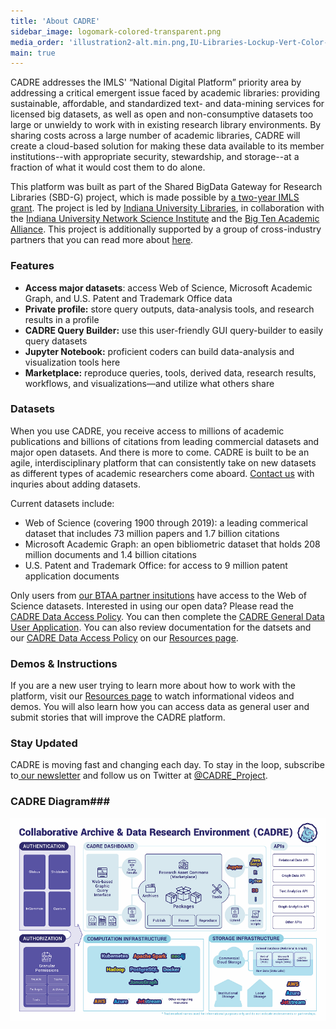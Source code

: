```yaml
---
title: 'About CADRE'
sidebar_image: logomark-colored-transparent.png
media_order: 'illustration2-alt.min.png,IU-Libraries-Lockup-Vert-Color-160620 (1).jpg,logomark-colored-transparent.png,cadre-diagram-final-minimized.png'
main: true
---
```


CADRE addresses the IMLS' “National Digital Platform” priority area by addressing a critical emergent issue faced by academic libraries: providing sustainable, affordable, and standardized text- and data-mining services for licensed big datasets, as well as open and non-consumptive datasets too large or unwieldy to work with in existing research library environments. By sharing costs across a large number of academic libraries, CADRE will create a cloud-based solution for making these data available to its member institutions--with appropriate security, stewardship, and storage--at a fraction of what it would cost them to do alone.

This platform was built as part of the Shared BigData Gateway for Research Libraries (SBD-G) project, which is made possible by [a two-year IMLS grant](https://www.imls.gov/grants/awarded/lg-70-18-0202-18). The project is led by [Indiana University Libraries](https://libraries.indiana.edu/), in collaboration with the [Indiana University Network Science Institute](https://iuni.iu.edu/) and the [Big Ten Academic Alliance](http://www.btaa.org/). This project is additionally supported by a group of cross-industry partners that you can read more about [here](https://cadre.iu.edu/work-with-us).

### Features ###
* **Access major datasets**: access Web of Science, Microsoft Academic Graph, and U.S. Patent and Trademark Office data  
* **Private profile:** store query outputs, data-analysis tools, and research results in a profile  
* **CADRE Query Builder:** use this user-friendly GUI query-builder to easily query datasets  
* **Jupyter Notebook:** proficient coders can build data-analysis and visualization tools here  
* **Marketplace:** reproduce queries, tools, derived data, research results, workflows, and visualizations&mdash;and utilize what others share

### Datasets
When you use CADRE, you receive access to millions of academic publications and billions of citations from leading commercial datasets and major open datasets. And there is more to come. CADRE is built to be an agile, interdisciplinary platform that can consistently take on new datasets as different types of academic researchers come aboard. [Contact us](https://cadre.iu.edu/contact-us) with inquries about adding datasets.

Current datasets include:  
* Web of Science (covering 1900 through 2019): a leading commerical dataset that includes 73 million papers and 1.7 billion citations  
* Microsoft Academic Graph: an open bibliometric dataset that holds 208 million documents and 1.4 billion citations  
* U.S. Patent and Trademark Office: for access to 9 million patent application documents  

Only users from [our BTAA partner insitutions](https://cadre.iu.edu/work-with-us) have access to the Web of Science datasets. Interested in using our open data? Please read the [CADRE Data Access Policy](https://cadre.iu.edu/resources/data-access-policy). You can then complete the [CADRE General Data User Application](https://iuni.iu.edu/resources/cadre/general-data-user). You can also review documentation for the datsets and our [CADRE Data Access Policy](https://cadre.iu.edu/resources/data-access-policy) on our [Resources page](https://cadre.iu.edu/resources).

### Demos & Instructions
If you are a new user trying to learn more about how to work with the platform, visit our [Resources page](https://cadre.iu.edu/resources) to watch informational videos and demos. You will also learn how you can access data as general user and submit stories that will improve the CADRE platform.

### Stay Updated
CADRE is moving fast and changing each day. To stay in the loop, subscribe to[ our newsletter](https://cadre.iu.edu/news-and-events) and follow us on Twitter at [@CADRE_Project](https://twitter.com/CADRE_Project).

### CADRE Diagram### 
![A CADRE schematic.](cadre-diagram-final-minimized.png)